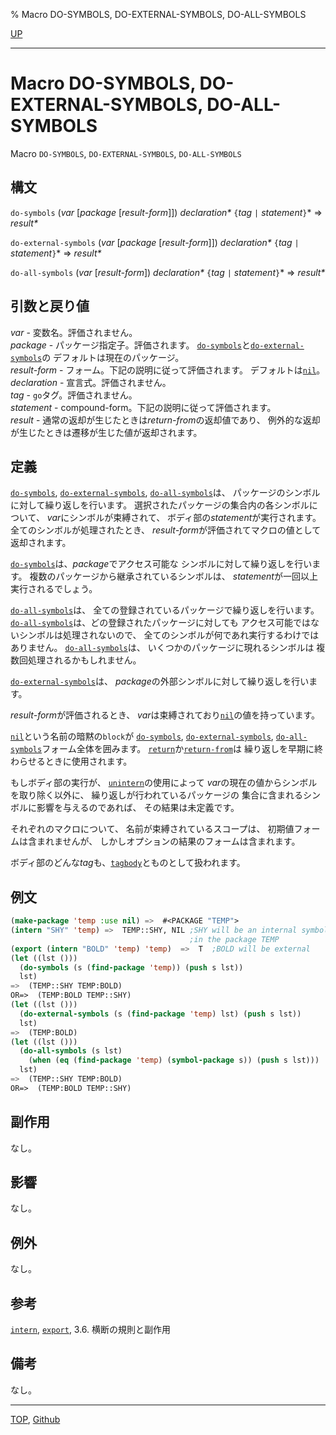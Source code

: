 % Macro DO-SYMBOLS, DO-EXTERNAL-SYMBOLS, DO-ALL-SYMBOLS

[UP](11.2.html)  

---

# Macro **DO-SYMBOLS, DO-EXTERNAL-SYMBOLS, DO-ALL-SYMBOLS**


Macro `DO-SYMBOLS`, `DO-EXTERNAL-SYMBOLS`, `DO-ALL-SYMBOLS`


## 構文

`do-symbols` (*var* [*package* [*result-form*]]) *declaration\**
 `{`*tag* `|` *statement*`}`\*
 => *result\**

`do-external-symbols` (*var* [*package* [*result-form*]]) *declaration\**
 `{`*tag* `|` *statement*`}`\*
 => *result\**

`do-all-symbols` (*var* [*result-form*]) *declaration\**
 `{`*tag* `|` *statement*`}`\*
 => *result\**


## 引数と戻り値

*var* - 変数名。評価されません。  
*package* - パッケージ指定子。評価されます。
[`do-symbols`](11.2.do-symbols.html)と[`do-external-symbols`](11.2.do-symbols.html)の
デフォルトは現在のパッケージ。  
*result-form* - フォーム。下記の説明に従って評価されます。
デフォルトは[`nil`](5.3.nil-variable.html)。  
*declaration* - 宣言式。評価されません。  
*tag* - `go`タグ。評価されません。  
*statement* - compound-form。下記の説明に従って評価されます。  
*result* - 通常の返却が生じたときは*return-from*の返却値であり、
例外的な返却が生じたときは遷移が生じた値が返却されます。


## 定義

[`do-symbols`](11.2.do-symbols.html), [`do-external-symbols`](11.2.do-symbols.html), [`do-all-symbols`](11.2.do-symbols.html)は、
パッケージのシンボルに対して繰り返しを行います。
選択されたパッケージの集合内の各シンボルについて、
*var*にシンボルが束縛されて、
ボディ部の*statement*が実行されます。
全てのシンボルが処理されたとき、
*result-form*が評価されてマクロの値として返却されます。

[`do-symbols`](11.2.do-symbols.html)は、*package*でアクセス可能な
シンボルに対して繰り返しを行います。
複数のパッケージから継承されているシンボルは、
*statement*が一回以上実行されるでしょう。

[`do-all-symbols`](11.2.do-symbols.html)は、
全ての登録されているパッケージで繰り返しを行います。
[`do-all-symbols`](11.2.do-symbols.html)は、どの登録されたパッケージに対しても
アクセス可能ではないシンボルは処理されないので、
全てのシンボルが何であれ実行するわけではありません。
[`do-all-symbols`](11.2.do-symbols.html)は、
いくつかのパッケージに現れるシンボルは
複数回処理されるかもしれません。

[`do-external-symbols`](11.2.do-symbols.html)は、
*package*の外部シンボルに対して繰り返しを行います。

*result-form*が評価されるとき、
*var*は束縛されており[`nil`](5.3.nil-variable.html)の値を持っています。

[`nil`](5.3.nil-variable.html)という名前の暗黙の`block`が
[`do-symbols`](11.2.do-symbols.html), [`do-external-symbols`](11.2.do-symbols.html),
[`do-all-symbols`](11.2.do-symbols.html)フォーム全体を囲みます。
[`return`](5.3.return.html)か[`return-from`](5.3.return-from.html)は
繰り返しを早期に終わらせるときに使用されます。

もしボディ部の実行が、
[`unintern`](11.2.unintern.html)の使用によって
*var*の現在の値からシンボルを取り除く以外に、
繰り返しが行われているパッケージの
集合に含まれるシンボルに影響を与えるのであれば、
その結果は未定義です。

それぞれのマクロについて、
名前が束縛されているスコープは、
初期値フォームは含まれませんが、
しかしオプションの結果のフォームは含まれます。

ボディ部のどんな*tag*も、[`tagbody`](5.3.tagbody.html)とものとして扱われます。


## 例文

```lisp
(make-package 'temp :use nil) =>  #<PACKAGE "TEMP">
(intern "SHY" 'temp) =>  TEMP::SHY, NIL ;SHY will be an internal symbol
                                        ;in the package TEMP
(export (intern "BOLD" 'temp) 'temp)  =>  T  ;BOLD will be external  
(let ((lst ()))
  (do-symbols (s (find-package 'temp)) (push s lst))
  lst)
=>  (TEMP::SHY TEMP:BOLD)
OR=>  (TEMP:BOLD TEMP::SHY)
(let ((lst ()))
  (do-external-symbols (s (find-package 'temp) lst) (push s lst))
  lst) 
=>  (TEMP:BOLD)
(let ((lst ()))                                                     
  (do-all-symbols (s lst)
    (when (eq (find-package 'temp) (symbol-package s)) (push s lst)))
  lst)
=>  (TEMP::SHY TEMP:BOLD)
OR=>  (TEMP:BOLD TEMP::SHY)
```


## 副作用

なし。


## 影響

なし。


## 例外

なし。


## 参考

[`intern`](11.2.intern.html),
[`export`](11.2.export.html),
3.6. 横断の規則と副作用


## 備考

なし。


---
[TOP](index.html),  [Github](https://github.com/nptcl/npt-japanese)

